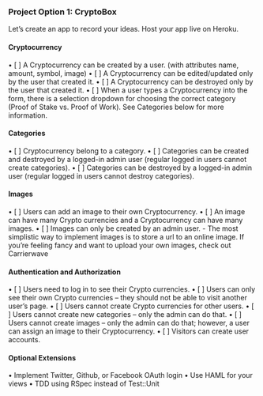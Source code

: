 ### Project Option 1: CryptoBox
Let’s create an app to record your ideas. Host your app live on Heroku.

#### Cryptocurrency

• [ ] A Cryptocurrency can be created by a user. (with attributes name, amount, symbol, image)
• [ ] A Cryptocurrency can be edited/updated only by the user that created it.
• [ ] A Cryptocurrency can be destroyed only by the user that created it.
• [ ] When a user types a Cryptocurrency into the form, there is a selection dropdown for choosing the correct category (Proof of Stake vs. Proof of Work). See Categories below for more information.

#### Categories

• [ ] Cryptocurrency belong to a category.
• [ ] Categories can be created and destroyed by a logged-in admin user (regular logged in users cannot create categories).
• [ ] Categories can be destroyed by a logged-in admin user (regular logged in users cannot destroy categories).

#### Images
• [ ] Users can add an image to their own Cryptocurrency.
• [ ] An image can have many Crypto currencies and a Cryptocurrency can have many images.
• [ ] Images can only be created by an admin user.
    - The most simplistic way to implement images is to store a url to an online image. If you’re feeling fancy and want to upload your own images, check out Carrierwave

#### Authentication and Authorization
• [ ] Users need to log in to see their Crypto currencies.
• [ ] Users can only see their own Crypto currencies – they should not be able to visit another user’s page.
• [ ] Users cannot create Crypto currencies for other users.
• [ ] Users cannot create new categories – only the admin can do that.
• [ ] Users cannot create images – only the admin can do that; however, a user can assign an image to their Cryptocurrency.
• [ ] Visitors can create user accounts.

#### Optional Extensions
•    Implement Twitter, Github, or Facebook OAuth login
•    Use HAML for your views
•    TDD using RSpec instead of Test::Unit
